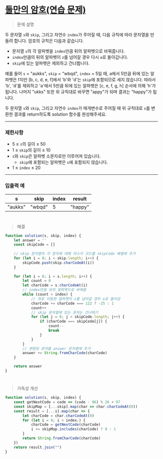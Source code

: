 # [둘만의 암호(연습 문제)](https://school.programmers.co.kr/learn/courses/30/lessons/155652)

> 문제 설명

두 문자열 `s`와 `skip`, 그리고 자연수 `index`가 주어질 때, 다음 규칙에 따라 문자열을 만들려 합니다. 암호의 규칙은 다음과 같습니다.

- 문자열 `s`의 각 알파벳을 `index`만큼 뒤의 알파벳으로 바꿔줍니다.
- `index`만큼의 뒤의 알파벳이 `z`를 넘어갈 경우 다시 `a`로 돌아갑니다.
- `skip`에 있는 알파벳은 제외하고 건너뜁니다.

예를 들어 `s` = "aukks", `skip` = "wbqd", `index` = 5일 때, a에서 5만큼 뒤에 있는 알파벳은 f지만 [b, c, d, e, f]에서 'b'와 'd'는 `skip`에 포함되므로 세지 않습니다. 따라서 'b', 'd'를 제외하고 'a'에서 5만큼 뒤에 있는 알파벳은 [c, e, f, g, h] 순서에 의해 'h'가 됩니다. 나머지 "ukks" 또한 위 규칙대로 바꾸면 "appy"가 되며 결과는 "happy"가 됩니다.

두 문자열 `s`와 `skip`, 그리고 자연수 `index`가 매개변수로 주어질 때 위 규칙대로 `s`를 변환한 결과를 return하도록 solution 함수를 완성해주세요.

---

### 제한사항

- 5 ≤ `s`의 길이 ≤ 50
- 1 ≤ `skip`의 길이 ≤ 10
- `s`와 `skip`은 알파벳 소문자로만 이루어져 있습니다.
    - `skip`에 포함되는 알파벳은 `s`에 포함되지 않습니다.
- 1 ≤ `index` ≤ 20

---

### 입출력 예

| s | skip | index | result |
| --- | --- | --- | --- |
| "aukks" | "wbqd" | 5 | "happy" |

#

> 해결

```jsx
function solution(s, skip, index) {
    let answer = ''
    const skipCode = []
    
    // skip 문자열의 각 문자에 대해 아스키 코드를 skipCode 배열에 추가
    for (let i = 0; i < skip.length; i++) {
        skipCode.push(skip.charCodeAt(i))
    }
    
    for (let i = 0; i < s.length; i++) {
        let count = 0
        let charCode = s.charCodeAt(i)
        // index만큼 뒤의 알파벳으로 바꿔줌
        while (count < index) {
            // 뒤로 이동한 알파벳이 z를 넘어갈 경우 a로 돌아감
            charCode += charCode === 122 ? -25 : 1
            count++
            // skip 문자열에 있는 문자는 건너뛰기
            for (let j = 0; j < skipCode.length; j++) {
                if (charCode === skipCode[j]) {
                    count--
                    break
                }
            }
        }
        // 변환된 문자를 answer 문자열에 추가
        answer += String.fromCharCode(charCode)
    }

    return answer
}
```

#

> 가독성 개선

```jsx
function solution(s, skip, index) {
    const getNextCode = code => (code - 96) % 26 + 97
    const skipMap = [...skip].map(char => char.charCodeAt(0))
    const result = [...s].map(char => {
        let charCode = char.charCodeAt(0)
        for (let i = 0; i < index;) {
            charCode = getNextCode(charCode)
            i += skipMap.includes(charCode) ? 0 : 1
        }
        return String.fromCharCode(charCode)
    })
    return result.join("")
}
```
